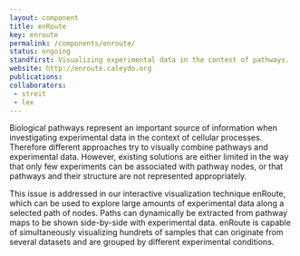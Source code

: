 ```yaml
---
layout: component
title: enRoute
key: enroute
permalink: /components/enroute/
status: ongoing
standfirst: Visualizing experimental data in the context of pathways.
website: http://enroute.caleydo.org
publications:
collaborators:
 - streit
 - lex
---
```


Biological pathways represent an important source of information when investigating experimental data in the context of cellular processes. Therefore different approaches try to visually combine pathways and experimental data. However, existing solutions are either limited in the way that only few experiments can be associated with pathway nodes, or that pathways and their structure are not represented appropriately.

This issue is addressed in our interactive visualization technique enRoute, which can be used to explore large amounts of experimental data along a selected path of nodes. Paths can dynamically be extracted from pathway maps to be shown side-by-side with experimental data. enRoute is capable of simultaneously visualizing hundrets of samples that can originate from several datasets and are grouped by different experimental conditions.